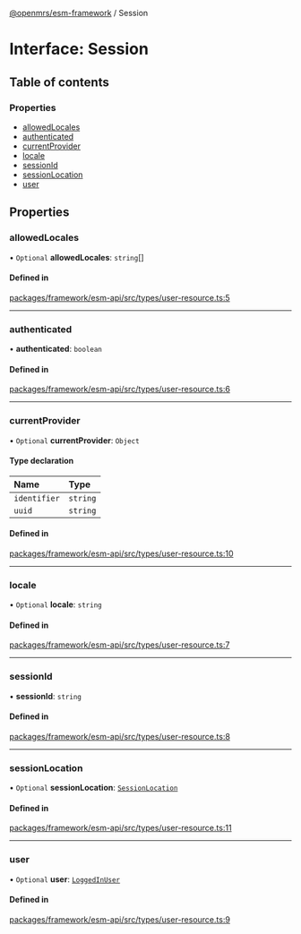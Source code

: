 [@openmrs/esm-framework](../API.md) / Session

# Interface: Session

## Table of contents

### Properties

- [allowedLocales](Session.md#allowedlocales)
- [authenticated](Session.md#authenticated)
- [currentProvider](Session.md#currentprovider)
- [locale](Session.md#locale)
- [sessionId](Session.md#sessionid)
- [sessionLocation](Session.md#sessionlocation)
- [user](Session.md#user)

## Properties

### allowedLocales

• `Optional` **allowedLocales**: `string`[]

#### Defined in

[packages/framework/esm-api/src/types/user-resource.ts:5](https://github.com/mccarthyaaron/openmrs-esm-core/blob/main/packages/framework/esm-api/src/types/user-resource.ts#L5)

___

### authenticated

• **authenticated**: `boolean`

#### Defined in

[packages/framework/esm-api/src/types/user-resource.ts:6](https://github.com/mccarthyaaron/openmrs-esm-core/blob/main/packages/framework/esm-api/src/types/user-resource.ts#L6)

___

### currentProvider

• `Optional` **currentProvider**: `Object`

#### Type declaration

| Name | Type |
| :------ | :------ |
| `identifier` | `string` |
| `uuid` | `string` |

#### Defined in

[packages/framework/esm-api/src/types/user-resource.ts:10](https://github.com/mccarthyaaron/openmrs-esm-core/blob/main/packages/framework/esm-api/src/types/user-resource.ts#L10)

___

### locale

• `Optional` **locale**: `string`

#### Defined in

[packages/framework/esm-api/src/types/user-resource.ts:7](https://github.com/mccarthyaaron/openmrs-esm-core/blob/main/packages/framework/esm-api/src/types/user-resource.ts#L7)

___

### sessionId

• **sessionId**: `string`

#### Defined in

[packages/framework/esm-api/src/types/user-resource.ts:8](https://github.com/mccarthyaaron/openmrs-esm-core/blob/main/packages/framework/esm-api/src/types/user-resource.ts#L8)

___

### sessionLocation

• `Optional` **sessionLocation**: [`SessionLocation`](SessionLocation.md)

#### Defined in

[packages/framework/esm-api/src/types/user-resource.ts:11](https://github.com/mccarthyaaron/openmrs-esm-core/blob/main/packages/framework/esm-api/src/types/user-resource.ts#L11)

___

### user

• `Optional` **user**: [`LoggedInUser`](LoggedInUser.md)

#### Defined in

[packages/framework/esm-api/src/types/user-resource.ts:9](https://github.com/mccarthyaaron/openmrs-esm-core/blob/main/packages/framework/esm-api/src/types/user-resource.ts#L9)
